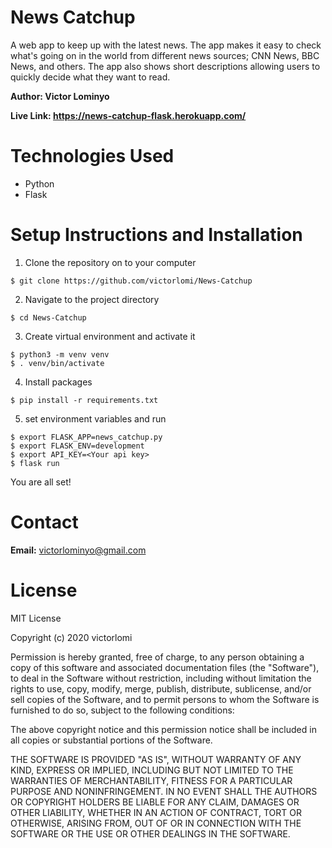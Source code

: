 # News Catchup
A web app to keep up with the latest news. The app makes it easy to check what's going on in the world from different news sources; CNN News, BBC News, and others. The app also shows short descriptions allowing users to quickly decide what they want to read.

**Author: Victor Lominyo**

**Live Link: https://news-catchup-flask.herokuapp.com/**


Technologies Used
=
- Python 
- Flask


Setup Instructions and Installation
=
1. Clone the repository on to your computer

```
$ git clone https://github.com/victorlomi/News-Catchup
```

2. Navigate to the project directory 

```
$ cd News-Catchup
```

3. Create virtual environment and activate it

```
$ python3 -m venv venv
$ . venv/bin/activate
``` 

4. Install packages

```
$ pip install -r requirements.txt
```

5. set environment variables and run

```
$ export FLASK_APP=news_catchup.py
$ export FLASK_ENV=development
$ export API_KEY=<Your api key>
$ flask run
```

You are all set!

Contact
=
**Email:** victorlominyo@gmail.com

License
=
MIT License

Copyright (c) 2020 victorlomi

Permission is hereby granted, free of charge, to any person obtaining a copy
of this software and associated documentation files (the "Software"), to deal
in the Software without restriction, including without limitation the rights
to use, copy, modify, merge, publish, distribute, sublicense, and/or sell
copies of the Software, and to permit persons to whom the Software is
furnished to do so, subject to the following conditions:

The above copyright notice and this permission notice shall be included in all
copies or substantial portions of the Software.

THE SOFTWARE IS PROVIDED "AS IS", WITHOUT WARRANTY OF ANY KIND, EXPRESS OR
IMPLIED, INCLUDING BUT NOT LIMITED TO THE WARRANTIES OF MERCHANTABILITY,
FITNESS FOR A PARTICULAR PURPOSE AND NONINFRINGEMENT. IN NO EVENT SHALL THE
AUTHORS OR COPYRIGHT HOLDERS BE LIABLE FOR ANY CLAIM, DAMAGES OR OTHER
LIABILITY, WHETHER IN AN ACTION OF CONTRACT, TORT OR OTHERWISE, ARISING FROM,
OUT OF OR IN CONNECTION WITH THE SOFTWARE OR THE USE OR OTHER DEALINGS IN THE
SOFTWARE.
